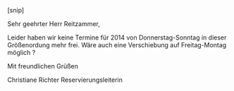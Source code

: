 [snip]

Sehr geehrter Herr Reitzammer,

Leider haben wir keine Termine für 2014 von Donnerstag-Sonntag in dieser Größenordung mehr frei.
Wäre auch eine Verschiebung auf Freitag-Montag möglich ?

Mit freundlichen Grüßen

Christiane Richter
Reservierungsleiterin
